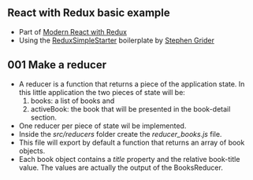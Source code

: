 ## React with Redux basic example

* Part of [Modern React with Redux](https://www.udemy.com/react-redux/)
* Using the [ReduxSimpleStarter](https://github.com/StephenGrider/ReduxSimpleStarter) boilerplate by [Stephen Grider](https://github.com/stephengrider)

## 001 Make a reducer
* A reducer is a function that returns a piece of the application state. In this little application the two pieces of state will be:
	1. books: a list of books and
	2. activeBook: the book that will be presented in the book-detail section.
* One reducer per piece of state wil be implemented.
* Inside the *src/reducers* folder create the *reducer_books.js* file.
* This file will export by default a function that returns an array of book objects.
* Each book object contains a *title* property and the relative book-title value. The values are actually the output of the BooksReducer.
